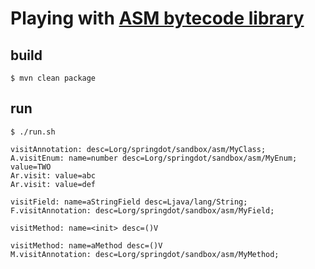 # Playing with [ASM bytecode library](http://asm.ow2.org/)

## build

```
$ mvn clean package
```

## run

```
$ ./run.sh

visitAnnotation: desc=Lorg/springdot/sandbox/asm/MyClass;
A.visitEnum: name=number desc=Lorg/springdot/sandbox/asm/MyEnum; value=TWO
Ar.visit: value=abc
Ar.visit: value=def

visitField: name=aStringField desc=Ljava/lang/String;
F.visitAnnotation: desc=Lorg/springdot/sandbox/asm/MyField;

visitMethod: name=<init> desc=()V

visitMethod: name=aMethod desc=()V
M.visitAnnotation: desc=Lorg/springdot/sandbox/asm/MyMethod;
```
